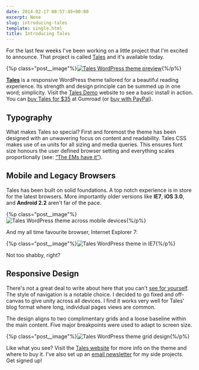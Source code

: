 ```yaml
---
date: 2014-02-17 08:57:49+00:00
excerpt: None
slug: introducing-tales
template: single.html
title: Introducing Tales
---
```


For the last few weeks I've been working on a little project that I'm excited to announce. That project is called [Tales](http://themes.dbushell.com/tales/) and it's available today.

{%p class="post__image"%}[![Tales WordPress theme preview](http://dbushell.com/wp-content/uploads/2014/02/tales-preview-large.png)](http://themes.dbushell.com/tales/){%/p%}

**[Tales](http://themes.dbushell.com/tales/)** is a responsive WordPress theme tailored for a beautiful reading experience. Its strength and design principle can be summed up in one word; simplicity. Visit the [Tales Demo](http://themes.dbushell.com/tales-demo/) website to see a basic install in action. You can [buy Tales for $35](http://gum.co/tales/) at Gumroad (or [buy with PayPal](http://dbushell.fetchapp.com/sell/peibohqu)).


## Typography


What makes Tales so special? First and foremost the theme has been designed with an unwavering focus on content and readability. Tales CSS makes use of `em` units for all sizing and media queries. This ensures font size honours the user defined browser setting and everything scales proportionally (see: [“The EMs have it”](http://blog.cloudfour.com/the-ems-have-it-proportional-media-queries-ftw/)).


## Mobile and Legacy Browsers


Tales has been built on solid foundations. A top notch experience is in store for the latest browsers. More importantly older versions like **IE7**, **iOS 3.0**, and **Android 2.2** aren't far of the pace.

{%p class="post__image"%}![Tales WordPress theme across mobile devices](http://dbushell.com/wp-content/uploads/2014/02/tales-mobile-devices.jpg){%/p%}

And my all time favourite browser, Internet Explorer 7:

{%p class="post__image"%}![Tales WordPress theme in IE7](http://dbushell.com/wp-content/uploads/2014/02/tales-in-ie7.png){%/p%}

Not too shabby, right?


## Responsive Design


There's not a great deal to write about here that you can't [see for yourself](http://themes.dbushell.com/tales/). The style of navigation is a notable choice. I decided to go fixed and off-canvas to give unity across all devices. I find it works very well for Tales' blog format where long, individual pages views are common.

The design aligns to two complimentary grids and a loose baseline within the main content. Five major breakpoints were used to adapt to screen size.

{%p class="post__image"%}![Tales WordPress theme grid design](http://dbushell.com/wp-content/uploads/2014/02/tales-grid-desktop.png){%/p%}

Like what you see? Visit the [Tales website](http://themes.dbushell.com/tales/) for more info on the theme and where to buy it. I've also set up an [email newsletter](http://eepurl.com/M2I9P) for my side projects. Get signed up!
